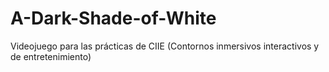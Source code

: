# A-Dark-Shade-of-White
Videojuego para las prácticas de CIIE (Contornos inmersivos interactivos y de entretenimiento)
